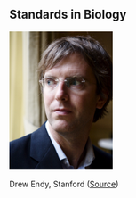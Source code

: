 ##  Standards in Biology

<img src="resources/endy.jpg" style="width:37%;height:auto"/>

Drew Endy, Stanford ([Source](http://blog.longnow.org/02014/09/03/drew-endy-seminar-primer/))
